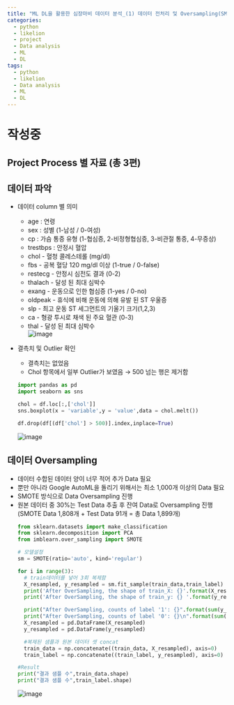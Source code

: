 ```yaml
---
title: "ML DL을 활용한 심장마비 데이터 분석_(1) 데이터 전처리 및 Oversampling(SMOTE)"
categories:
  - python
  - likelion
  - project
  - Data analysis
  - ML
  - DL
tags:
  - python
  - likelion
  - Data analysis
  - ML
  - DL
---
```

# 작성중

## Project Process 별 자료 (총 3편)


## 데이터 파악
- 데이터 column 별 의미
  * age : 연령
  * sex : 성별 (1-남성 / 0-여성)
  * cp : 가슴 통증 유형 (1-협심증, 2-비정형협심증, 3-비관절 통증, 4-무증상)
  * trestbps : 안정시 혈압
  * chol - 혈청 콜레스테롤 (mg/dl)
  * fbs - 공복 혈당 120 mg/dl 이상 (1-true / 0-false)
  * restecg - 안정시 심전도 결과 (0-2)
  * thalach - 달성 된 최대 심박수 
  * exang - 운동으로 인한 협심증 (1-yes / 0-no)
  * oldpeak - 휴식에 비해 운동에 의해 유발 된 ST 우울증
  * slp - 최고 운동 ST 세그먼트의 기울기 크기(1,2,3)
  * ca - 형광 투시로 채색 된 주요 혈관 (0-3)
  * thal - 달성 된 최대 심박수  
   ![image](https://user-images.githubusercontent.com/88296152/135204352-08e98cbc-e96d-4ea3-b07b-2b6a43247e4a.png)

- 결측치 및 Outlier 확인
  * 결측치는 없었음
  * Chol 항목에서 일부 Outlier가 보였음 → 500 넘는 행은 제거함
  ```python
  import pandas as pd
  import seaborn as sns
  
  chol = df.loc[:,['chol']]
  sns.boxplot(x = 'variable',y = 'value',data = chol.melt())
  
  df.drop(df[(df['chol'] > 500)].index,inplace=True)
  ```
  ![image](https://user-images.githubusercontent.com/88296152/135206554-3c50a3b1-07d6-427f-b1fc-1e39b7bf8e11.png)

## 데이터 Oversampling
- 데이터 수합된 데이터 양이 너무 적어 추가 Data 필요  
- 뿐만 아니라 Google AutoML을 돌리기 위해서는 최소 1,000개 이상의 Data 필요
- SMOTE 방식으로 Data Oversampling 진행
- 원본 데이터 중 30%는 Test Data 추출 후 잔여 Data로 Oversampling 진행  
  (SMOTE Data 1,808개 + Test Data 91개 = 총 Data 1,899개)
  ```python
  from sklearn.datasets import make_classification
  from sklearn.decomposition import PCA
  from imblearn.over_sampling import SMOTE

  # 모델설정
  sm = SMOTE(ratio='auto', kind='regular')

  for i in range(3):
    # train데이터를 넣어 3회 복제함
    X_resampled, y_resampled = sm.fit_sample(train_data,train_label)
    print('After OverSampling, the shape of train_X: {}'.format(X_resampled.shape))
    print('After OverSampling, the shape of train_y: {} '.format(y_resampled.shape))

    print("After OverSampling, counts of label '1': {}".format(sum(y_resampled==1)))
    print("After OverSampling, counts of label '0': {}\n".format(sum(y_resampled==0)))
    X_resampled = pd.DataFrame(X_resampled)
    y_resampled = pd.DataFrame(y_resampled)

    #복제된 샘플과 원본 데이터 셋 concat
    train_data = np.concatenate((train_data, X_resampled), axis=0)
    train_label = np.concatenate((train_label, y_resampled), axis=0)

  #Result 
  print("결과 샘플 수",train_data.shape)
  print("결과 샘플 수",train_label.shape)
  ```
  ![image](https://user-images.githubusercontent.com/88296152/137832605-40769c20-5281-4278-8916-dd66080518d2.png)
